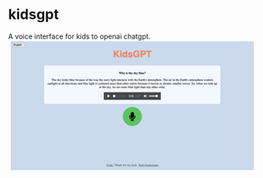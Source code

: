 # kidsgpt
A voice interface for kids to openai chatgpt.
![](https://github.com/yonigottesman/kidsgpt/blob/main/images/screenshot.png)